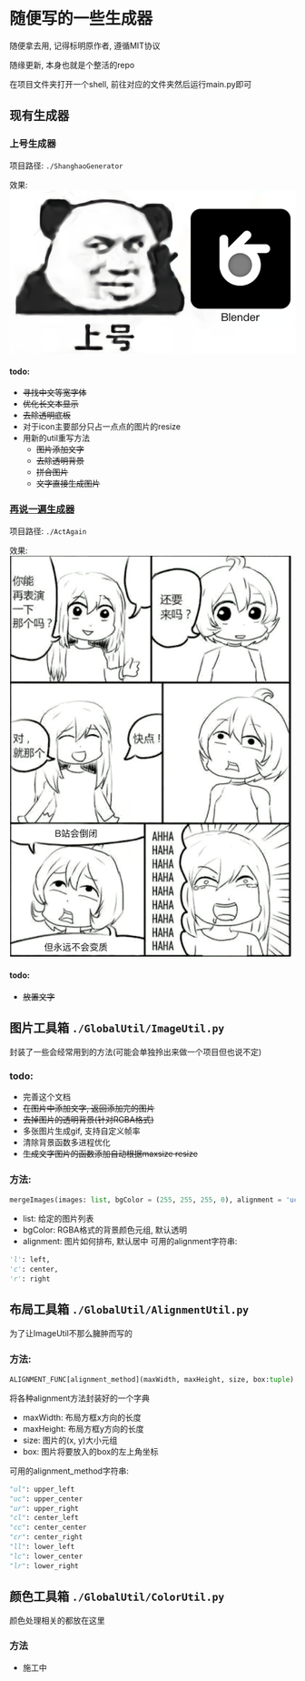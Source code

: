 # 随便写的一些生成器

随便拿去用, 记得标明原作者, 遵循MIT协议

随缘更新, 本身也就是个整活的repo

在项目文件夹打开一个shell, 前往对应的文件夹然后运行main.py即可

## 现有生成器

### 上号生成器

项目路径: `./ShanghaoGenerator`

效果:
![ShangHao](./ShanghaoGenerator/out/shanghao_Blender.png)

#### todo:

- ~~寻找中文等宽字体~~
- ~~优化长文本显示~~
- ~~去除透明底板~~
- 对于icon主要部分只占一点点的图片的resize
- 用新的util重写方法
    - ~~图片添加文字~~
    - ~~去除透明背景~~
    - ~~拼合图片~~
    - ~~文字直接生成图片~~

### [再说一遍生成器](ActAgain\main.py)

项目路径: `./ActAgain`

效果:
![ActAgain](./ActAgain/out/ActAgain.png)

#### todo:

- ~~放置文字~~

## 图片工具箱 `./GlobalUtil/ImageUtil.py`

封装了一些会经常用到的方法(可能会单独拎出来做一个项目但也说不定)

### todo:

- 完善这个文档
- ~~在图片中添加文字, 返回添加完的图片~~
- ~~去掉图片的透明背景(针对RGBA格式)~~
- 多张图片生成gif, 支持自定义帧率
- 清除背景函数多进程优化
- ~~生成文字图片的函数添加自动根据maxsize resize~~

### 方法:

```py
mergeImages(images: list, bgColor = (255, 255, 255, 0), alignment = 'uc')
```

- list: 给定的图片列表
- bgColor: RGBA格式的背景颜色元组, 默认透明
- alignment: 图片如何排布, 默认居中
可用的alignment字符串:

```py
'l': left,
'c': center,
'r': right
```

## 布局工具箱 `./GlobalUtil/AlignmentUtil.py`

为了让ImageUtil不那么臃肿而写的

### 方法:

```py
ALIGNMENT_FUNC[alignment_method](maxWidth, maxHeight, size, box:tuple)
```

将各种alignment方法封装好的一个字典

- maxWidth: 布局方框x方向的长度
- maxHeight: 布局方框y方向的长度
- size: 图片的(x, y)大小元组
- box: 图片将要放入的box的左上角坐标

可用的alignment_method字符串:

```py
"ul": upper_left
"uc": upper_center
"ur": upper_right
"cl": center_left
"cc": center_center
"cr": center_right
"ll": lower_left
"lc": lower_center
"lr": lower_right
```

## 颜色工具箱 `./GlobalUtil/ColorUtil.py`

颜色处理相关的都放在这里

### 方法

- 施工中